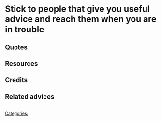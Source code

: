 # Stick to people that give you useful advice and reach them when you are in trouble

## Quotes

## Resources

## Credits

## Related advices

<br/>[Categories:](../Categories/index.md)